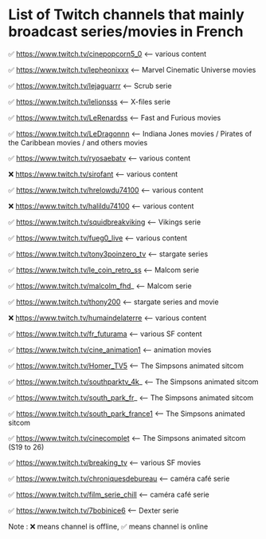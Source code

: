 # List of Twitch channels that mainly broadcast series/movies in French

✅ https://www.twitch.tv/cinepopcorn5_0 <-- various content

✅ https://www.twitch.tv/lepheonixxx <-- Marvel Cinematic Universe movies

✅ https://www.twitch.tv/lejaguarrr <-- Scrub serie

✅ https://www.twitch.tv/lelionsss <-- X-files serie

✅ https://www.twitch.tv/LeRenardss <-- Fast and Furious movies

✅ https://www.twitch.tv/LeDragonnn <-- Indiana Jones movies / Pirates of the Caribbean movies / and others movies

✅ https://www.twitch.tv/ryosaebatv <-- various content 

❌ https://www.twitch.tv/sirofant <-- various content 

✅ https://www.twitch.tv/hrelowdu74100 <-- various content 

❌ https://www.twitch.tv/halildu74100 <-- various content

✅ https://www.twitch.tv/squidbreakviking <-- Vikings serie

✅ https://www.twitch.tv/fueg0_live <-- various content 

✅ https://www.twitch.tv/tony3poinzero_tv <-- stargate series

✅ https://www.twitch.tv/le_coin_retro_ss <-- Malcom serie

✅ https://www.twitch.tv/malcolm_fhd_ <-- Malcom serie

✅ https://www.twitch.tv/thony200 <-- stargate series and movie

❌ https://www.twitch.tv/humaindelaterre <-- various content 

✅ https://www.twitch.tv/fr_futurama <-- various SF content

✅ https://www.twitch.tv/cine_animation1 <-- animation movies

✅ https://www.twitch.tv/Homer_TV5 <-- The Simpsons animated sitcom

✅ https://www.twitch.tv/southparktv_4k_ <-- The Simpsons animated sitcom

✅ https://www.twitch.tv/south_park_fr_ <-- The Simpsons animated sitcom

✅ https://www.twitch.tv/south_park_france1 <-- The Simpsons animated sitcom

✅ https://www.twitch.tv/cinecomplet <-- The Simpsons animated sitcom (S19 to 26)

✅ https://www.twitch.tv/breaking_tv <-- various SF movies

✅ https://www.twitch.tv/chroniquesdebureau <-- caméra café serie

✅ https://www.twitch.tv/film_serie_chill <-- caméra café serie

✅ https://www.twitch.tv/7bobinice6 <-- Dexter serie

Note : ❌ means channel is offline, ✅ means channel is online

